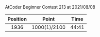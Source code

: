 AtCoder Beginner Contest 213 at 2021/08/08

| Position | Point | Time |
|:---:|:---:|:---:|
| 1936 | 1000(1)/2100 | 44:41 |
